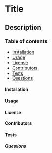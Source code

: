# Title 

## Description 

### Table of contents 

* [Installation](#installation)
* [Usage](#usage)
* [License](#license)
* [Contributors](#contributors)
* [Tests](#tests)
* [Questions](#questions)

<a name="installation"></a>
#### Installation 


<a name="usage"></a>
#### Usage 


<a name="license"></a>
#### License 


<a name="contributors"></a>
#### Contributors 

<a name="tests"></a>
#### Tests 

<a name="questions"></a>
##### Questions

